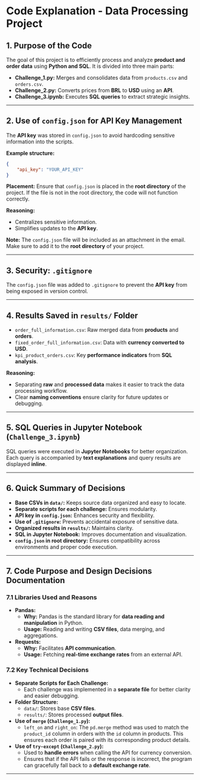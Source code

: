 # Code Explanation - Data Processing Project

## 1. Purpose of the Code
The goal of this project is to efficiently process and analyze **product and order data** using **Python and SQL**. It is divided into three main parts:
- **Challenge_1.py:** Merges and consolidates data from `products.csv` and `orders.csv`.
- **Challenge_2.py:** Converts prices from **BRL** to **USD** using an **API**.
- **Challenge_3.ipynb:** Executes **SQL queries** to extract strategic insights.

---

## 2. Use of `config.json` for API Key Management
The **API key** was stored in `config.json` to avoid hardcoding sensitive information into the scripts.

**Example structure:**
```json
{
    "api_key": "YOUR_API_KEY"
}
```

**Placement:** Ensure that `config.json` is placed in the **root directory** of the project. If the file is not in the root directory, the code will not function correctly.

**Reasoning:**
- Centralizes sensitive information.
- Simplifies updates to the **API key**.

**Note:** The `config.json` file will be included as an attachment in the email. Make sure to add it to the **root directory** of your project.

---

## 3. Security: `.gitignore`
The `config.json` file was added to `.gitignore` to prevent the **API key** from being exposed in version control.

---

## 4. Results Saved in `results/` Folder
- `order_full_information.csv`: Raw merged data from **products** and **orders**.
- `fixed_order_full_information.csv`: Data with **currency converted to USD**.
- `kpi_product_orders.csv`: Key **performance indicators** from **SQL analysis**.

**Reasoning:**
- Separating **raw** and **processed data** makes it easier to track the data processing workflow.
- Clear **naming conventions** ensure clarity for future updates or debugging.

---

## 5. SQL Queries in Jupyter Notebook (`Challenge_3.ipynb`)
SQL queries were executed in **Jupyter Notebooks** for better organization. Each query is accompanied by **text explanations** and query results are displayed **inline**.

---

## 6. Quick Summary of Decisions
- **Base CSVs in `data/`:** Keeps source data organized and easy to locate.
- **Separate scripts for each challenge:** Ensures modularity.
- **API key in `config.json`:** Enhances security and flexibility.
- **Use of `.gitignore`:** Prevents accidental exposure of sensitive data.
- **Organized results in `results/`:** Maintains clarity.
- **SQL in Jupyter Notebook:** Improves documentation and visualization.
- **`config.json` in root directory:** Ensures compatibility across environments and proper code execution.

---

## 7. Code Purpose and Design Decisions Documentation

### 7.1 Libraries Used and Reasons
- **Pandas:**
   - **Why:** Pandas is the standard library for **data reading and manipulation** in Python.
   - **Usage:** Reading and writing **CSV files**, data merging, and aggregations.
- **Requests:**
   - **Why:** Facilitates **API communication**.
   - **Usage:** Fetching **real-time exchange rates** from an external API.

### 7.2 Key Technical Decisions
- **Separate Scripts for Each Challenge:**
   - Each challenge was implemented in a **separate file** for better clarity and easier debugging.
- **Folder Structure:**
   - `data/`: Stores base **CSV files**.
   - `results/`: Stores processed **output files**.
- **Use of `merge` (`Challenge_1.py`):**
   - `left_on` and `right_on`: The `pd.merge` method was used to match the `product_id` column in orders with the `id` column in products. This ensures each order is paired with its corresponding product details.
- **Use of `try-except` (`Challenge_2.py`):**
   - Used to **handle errors** when calling the API for currency conversion.
   - Ensures that if the API fails or the response is incorrect, the program can gracefully fall back to a **default exchange rate**.

---

